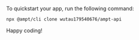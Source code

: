 To quickstart your app, run the following command: 

```bash
npx @ampt/cli clone wutau179540676/ampt-api
```

Happy coding!